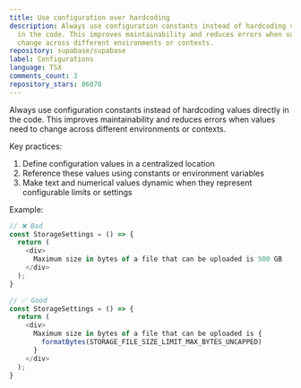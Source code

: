 ```yaml
---
title: Use configuration over hardcoding
description: Always use configuration constants instead of hardcoding values directly
  in the code. This improves maintainability and reduces errors when values need to
  change across different environments or contexts.
repository: supabase/supabase
label: Configurations
language: TSX
comments_count: 3
repository_stars: 86070
---
```


Always use configuration constants instead of hardcoding values directly in the code. This improves maintainability and reduces errors when values need to change across different environments or contexts.

Key practices:
1. Define configuration values in a centralized location
2. Reference these values using constants or environment variables
3. Make text and numerical values dynamic when they represent configurable limits or settings

Example:
```typescript
// ❌ Bad
const StorageSettings = () => {
  return (
    <div>
      Maximum size in bytes of a file that can be uploaded is 500 GB
    </div>
  );
}

// ✅ Good
const StorageSettings = () => {
  return (
    <div>
      Maximum size in bytes of a file that can be uploaded is {
        formatBytes(STORAGE_FILE_SIZE_LIMIT_MAX_BYTES_UNCAPPED)
      }
    </div>
  );
}
```